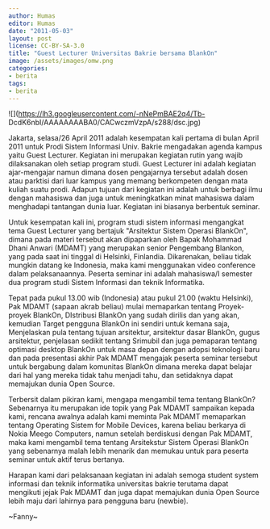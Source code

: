 ```yaml
---
author: Humas
editor: Humas
date: "2011-05-03"
layout: post
license: CC-BY-SA-3.0
title: "Guest Lecturer Universitas Bakrie bersama BlankOn"
image: /assets/images/omw.png
categories:
- berita
tags:
- berita
---
```


![](https://lh3.googleusercontent.com/-nNePmBAE2q4/Tb-
DcdK6nbI/AAAAAAAABA0/CACwczmVzpA/s288/dsc.jpg)

Jakarta, selasa/26 April 2011 adalah kesempatan kali pertama di bulan April
2011 untuk Prodi Sistem Informasi Univ. Bakrie mengadakan agenda kampus yaitu
Guest Lecturer. Kegiatan ini merupakan kegiatan rutin yang wajib dilaksanakan
oleh setiap program studi. Guest Lecturer ini adalah kegiatan ajar-mengajar
namun dimana dosen pengajarnya tersebut adalah dosen atau parktisi dari luar
kampus yang memang berkompeten dengan mata kuliah suatu prodi. Adapun tujuan
dari kegiatan ini adalah untuk berbagi ilmu dengan mahasiswa dan juga untuk
meningkatkan minat mahasiswa dalam menghadapi tantangan dunia luar. Kegiatan
ini biasanya berbentuk seminar.

  
Untuk kesempatan kali ini, program studi sistem informasi mengangkat tema
Guest Lecturer yang bertajuk "Arsitektur Sistem Operasi BlankOn", dimana pada
materi tersebut akan dipaparkan oleh Bapak Mohammad Dhani Anwari (MDAMT) yang
merupakan senior Pengembang Blankon, yang pada saat ini tinggal di Helsinki,
Finlandia. Dikarenakan, beliau tidak mungkin datang ke Indonesia, maka kami
menggunakan video conference dalam pelaksanaannya. Peserta seminar ini adalah
mahasiswa/I semester dua program studi Sistem Informasi dan teknik
Informatika.

  
Tepat pada pukul 13.00 wib (Indonesia) atau pukul 21.00 (waktu Helsinki), Pak
MDAMT (sapaan akrab beliau) mulai memaparkan tentang Proyek-proyek BlankOn,
DIstribusi BlankOn yang sudah dirilis dan yang akan, kemudian Target pengguna
BlankOn ini sendiri untuk kemana saja, Menjelaskan pula tentang tujuan
arsitektur, arsitektur dasar BlankOn, gugus arsitektur, penjelasan sedikit
tentang Srimubil dan juga pemaparan tentang optimasi desktop BlankOn untuk
masa depan dengan adopsi teknologi baru dan pada presentasi akhir Pak MDAMT
mengajak peserta seminar tersebut untuk bergabung dalam komunitas BlankOn
dimana mereka dapat belajar dari hal yang mereka tidak tahu menjadi tahu, dan
setidaknya dapat memajukan dunia Open Source.

Terbersit dalam pikiran kami, mengapa mengambil tema tentang BlankOn?
Sebenarnya itu merupakan ide topik yang Pak MDAMT sampaikan kepada kami,
rencana awalnya adalah kami meminta Pak MDAMT memaparkan tentang Operating
Sistem for Mobile Devices, karena beliau berkarya di Nokia Meego Computers,
namun setelah berdiskusi dengan Pak MDAMT, maka kami mengambil tema tentang
Arsitekstur Sistem Operasi BlankOn yang sebenarnya malah lebih menarik dan
memukau untuk para peserta seminar untuk aktif terus bertanya.

  
Harapan kami dari pelaksanaan kegiatan ini adalah semoga student system
informasi dan teknik informatika universitas bakrie terutama dapat mengikuti
jejak Pak MDAMT dan juga dapat memajukan dunia Open Source lebih maju dari
lahirnya para pengguna baru (newbie).



~Fanny~




    